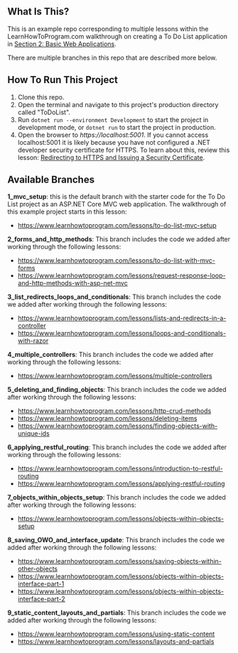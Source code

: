 ## What Is This?
 
This is an example repo corresponding to multiple lessons within the LearnHowToProgram.com walkthrough on creating a To Do List application in [Section 2: Basic Web Applications](https://www.learnhowtoprogram.com/c-and-net/basic-web-applications).
 
There are multiple branches in this repo that are described more below.
 
## How To Run This Project
 
1. Clone this repo.
2. Open the terminal and navigate to this project's production directory called "ToDoList".
3. Run `dotnet run --environment Development` to start the project in development mode, or `dotnet run` to start the project in production.
4. Open the browser to _https://localhost:5001_. If you cannot access localhost:5001 it is likely because you have not configured a .NET developer security certificate for HTTPS. To learn about this, review this lesson: [Redirecting to HTTPS and Issuing a Security Certificate](https://www.learnhowtoprogram.com/c-and-net/basic-web-applications/redirecting-to-https-and-issuing-a-security-certificate).
 
## Available Branches
 
**1_mvc_setup**: this is the default branch with the starter code for the To Do List project as an ASP.NET Core MVC web application. The walkthrough of this example project starts in this lesson:
 
- https://www.learnhowtoprogram.com/lessons/to-do-list-mvc-setup
 
**2_forms_and_http_methods**: This branch includes the code we added after working through the following lessons:
 
- https://www.learnhowtoprogram.com/lessons/to-do-list-with-mvc-forms
- https://www.learnhowtoprogram.com/lessons/request-response-loop-and-http-methods-with-asp-net-mvc
 
**3_list_redirects_loops_and_conditionals**: This branch includes the code we added after working through the following lessons:
 
- https://www.learnhowtoprogram.com/lessons/lists-and-redirects-in-a-controller
- https://www.learnhowtoprogram.com/lessons/loops-and-conditionals-with-razor
 
**4_multiple_controllers**: This branch includes the code we added after working through the following lessons:
 
- https://www.learnhowtoprogram.com/lessons/multiple-controllers
 
**5_deleting_and_finding_objects**: This branch includes the code we added after working through the following lessons:
 
- https://www.learnhowtoprogram.com/lessons/http-crud-methods
- https://www.learnhowtoprogram.com/lessons/deleting-items
- https://www.learnhowtoprogram.com/lessons/finding-objects-with-unique-ids
 
**6_applying_restful_routing**: This branch includes the code we added after working through the following lessons:
 
- https://www.learnhowtoprogram.com/lessons/introduction-to-restful-routing
- https://www.learnhowtoprogram.com/lessons/applying-restful-routing

**7_objects_within_objects_setup**: This branch includes the code we added after working through the following lessons:

- https://www.learnhowtoprogram.com/lessons/objects-within-objects-setup

**8_saving_OWO_and_interface_update**: This branch includes the code we added after working through the following lessons:

- https://www.learnhowtoprogram.com/lessons/saving-objects-within-other-objects
- https://www.learnhowtoprogram.com/lessons/objects-within-objects-interface-part-1
- https://www.learnhowtoprogram.com/lessons/objects-within-objects-interface-part-2

**9_static_content_layouts_and_partials**: This branch includes the code we added after working through the following lessons:

- https://www.learnhowtoprogram.com/lessons/using-static-content
- https://www.learnhowtoprogram.com/lessons/layouts-and-partials